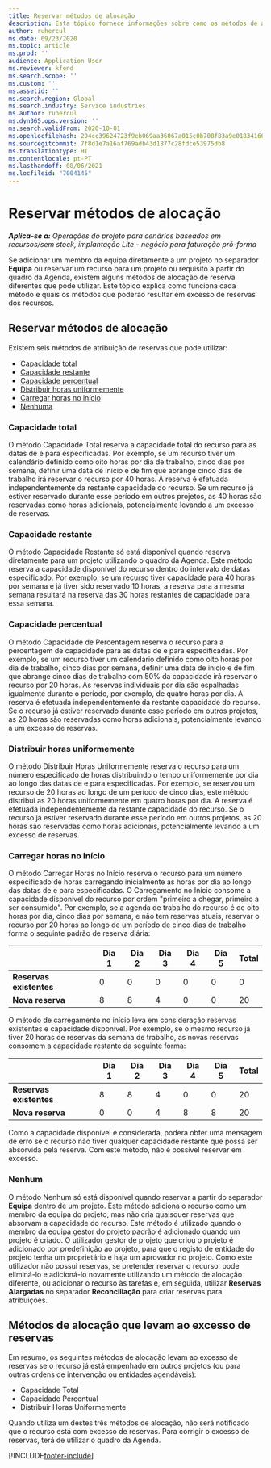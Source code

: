 ```yaml
---
title: Reservar métodos de alocação
description: Esta tópico fornece informações sobre como os métodos de atribuição de reservas funcionam nas Operações do Projeto.
author: ruhercul
ms.date: 09/23/2020
ms.topic: article
ms.prod: ''
audience: Application User
ms.reviewer: kfend
ms.search.scope: ''
ms.custom: ''
ms.assetid: ''
ms.search.region: Global
ms.search.industry: Service industries
ms.author: ruhercul
ms.dyn365.ops.version: ''
ms.search.validFrom: 2020-10-01
ms.openlocfilehash: 294cc39624723f9eb069aa36067a015c0b708f83a9e0183416655f9bd874fa9a
ms.sourcegitcommit: 7f8d1e7a16af769adb43d1877c28fdce53975db8
ms.translationtype: HT
ms.contentlocale: pt-PT
ms.lasthandoff: 08/06/2021
ms.locfileid: "7004145"
---
```

# <a name="booking-allocation-methods"></a>Reservar métodos de alocação

_**Aplica-se a:** Operações do projeto para cenários baseados em recursos/sem stock, implantação Lite - negócio para faturação pró-forma_

Se adicionar um membro da equipa diretamente a um projeto no separador **Equipa** ou reservar um recurso para um projeto ou requisito a partir do quadro da Agenda, existem alguns métodos de alocação de reserva diferentes que pode utilizar. Este tópico explica como funciona cada método e quais os métodos que poderão resultar em excesso de reservas dos recursos.

## <a name="booking-allocation-methods"></a>Reservar métodos de alocação

Existem seis métodos de atribuição de reservas que pode utilizar:

- [Capacidade total](#full)
- [Capacidade restante](#remaining)
- [Capacidade percentual](#percentage)
- [Distribuir horas uniformemente](#evenly)
- [Carregar horas no início](#front)
- [Nenhuma](#none)

### <a name="full-capacity"></a><a name="full"></a>Capacidade total 
O método Capacidade Total reserva a capacidade total do recurso para as datas de e para especificadas. Por exemplo, se um recurso tiver um calendário definido como oito horas por dia de trabalho, cinco dias por semana, definir uma data de início e de fim que abrange cinco dias de trabalho irá reservar o recurso por 40 horas. A reserva é efetuada independentemente da restante capacidade do recurso. Se um recurso já estiver reservado durante esse período em outros projetos, as 40 horas são reservadas como horas adicionais, potencialmente levando a um excesso de reservas.

### <a name="remaining-capacity"></a><a name="remaining"></a>Capacidade restante
O método Capacidade Restante só está disponível quando reserva diretamente para um projeto utilizando o quadro da Agenda. Este método reserva a capacidade disponível do recurso dentro do intervalo de datas especificado. Por exemplo, se um recurso tiver capacidade para 40 horas por semana e já tiver sido reservado 10 horas, a reserva para a mesma semana resultará na reserva das 30 horas restantes de capacidade para essa semana.

### <a name="percentage-capacity"></a><a name="percentage"></a>Capacidade percentual
O método Capacidade de Percentagem reserva o recurso para a percentagem de capacidade para as datas de e para especificadas. Por exemplo, se um recurso tiver um calendário definido como oito horas por dia de trabalho, cinco dias por semana, definir uma data de início e de fim que abrange cinco dias de trabalho com 50% da capacidade irá reservar o recurso por 20 horas. As reservas individuais por dia são espalhadas igualmente durante o período, por exemplo, de quatro horas por dia. A reserva é efetuada independentemente da restante capacidade do recurso. Se o recurso já estiver reservado durante esse período em outros projetos, as 20 horas são reservadas como horas adicionais, potencialmente levando a um excesso de reservas.

### <a name="evenly-distribute-hours"></a><a name="evenly"></a>Distribuir horas uniformemente
O método Distribuir Horas Uniformemente reserva o recurso para um número especificado de horas distribuindo o tempo uniformemente por dia ao longo das datas de e para especificadas. Por exemplo, se reservou um recurso de 20 horas ao longo de um período de cinco dias, este método distribui as 20 horas uniformemente em quatro horas por dia. A reserva é efetuada independentemente da restante capacidade do recurso. Se o recurso já estiver reservado durante esse período em outros projetos, as 20 horas são reservadas como horas adicionais, potencialmente levando a um excesso de reservas.

### <a name="front-load-hours"></a><a name="front"></a>Carregar horas no início
O método Carregar Horas no Início reserva o recurso para um número especificado de horas carregando inicialmente as horas por dia ao longo das datas de e para especificadas. O Carregamento no Início consome a capacidade disponível do recurso por ordem "primeiro a chegar, primeiro a ser consumido". Por exemplo, se a agenda de trabalho do recurso é de oito horas por dia, cinco dias por semana, e não tem reservas atuais, reservar o recurso por 20 horas ao longo de um período de cinco dias de trabalho forma o seguinte padrão de reserva diária: 

|                           |    Dia 1    |    Dia 2    |    Dia 3    |    Dia 4    |    Dia 5    |    Total    |
|---------------------------|-------------|-------------|-------------|-------------|-------------|-------------|
|    **Reservas existentes**    |    0        |    0        |    0        |    0        |    0        |    0        |
|    **Nova reserva**          |    8        |    8        |    4        |    0        |    0        |    20       |

O método de carregamento no início leva em consideração reservas existentes e capacidade disponível. Por exemplo, se o mesmo recurso já tiver 20 horas de reservas da semana de trabalho, as novas reservas consomem a capacidade restante da seguinte forma:

|                     | Dia 1 | Dia 2 | Dia 3 | Dia 4 | Dia 5 | Total |
|---------------------|-------|-------|-------|-------|-------|-------|
| **Reservas existentes** | 8     | 8     | 4     | 0     | 0     | 20    |
| **Nova reserva**       | 0     | 0     | 4     | 8     | 8     | 20    |

Como a capacidade disponível é considerada, poderá obter uma mensagem de erro se o recurso não tiver qualquer capacidade restante que possa ser absorvida pela reserva. Com este método, não é possível reservar em excesso.

### <a name="none"></a><a name="none"></a>Nenhum
O método Nenhum só está disponível quando reservar a partir do separador **Equipa** dentro de um projeto. Este método adiciona o recurso como um membro da equipa do projeto, mas não cria quaisquer reservas que absorvam a capacidade do recurso. Este método é utilizado quando o membro da equipa gestor do projeto padrão é adicionado quando um projeto é criado. O utilizador gestor de projeto que criou o projeto é adicionado por predefinição ao projeto, para que o registo de entidade do projeto tenha um proprietário e haja um aprovador no projeto. Como este utilizador não possui reservas, se pretender reservar o recurso, pode eliminá-lo e adicioná-lo novamente utilizando um método de alocação diferente, ou adicionar o recurso às tarefas e, em seguida, utilizar **Reservas Alargadas** no separador **Reconciliação** para criar reservas para atribuições.

## <a name="allocation-methods-that-lead-to-overbooking"></a>Métodos de alocação que levam ao excesso de reservas
Em resumo, os seguintes métodos de alocação levam ao excesso de reservas se o recurso já está empenhado em outros projetos (ou para outras ordens de intervenção ou entidades agendáveis):

- Capacidade Total
- Capacidade Percentual
- Distribuir Horas Uniformemente

Quando utiliza um destes três métodos de alocação, não será notificado que o recurso está com excesso de reservas. Para corrigir o excesso de reservas, terá de utilizar o quadro da Agenda.


[!INCLUDE[footer-include](../includes/footer-banner.md)]